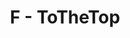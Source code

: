 ---
contest: FINDIT
year: 2021
round: Qualification
problem: F
title: F - ToTheTop
pdf: /contests/FINDIT/2021/qualification/F - ToTheTop.pdf
---
